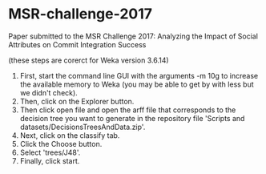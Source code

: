 # MSR-challenge-2017

Paper submitted to the MSR Challenge 2017: Analyzing the Impact of Social Attributes on Commit Integration Success

(these steps are corerct for Weka version 3.6.14)
1. First, start the command line GUI with the arguments -m 10g to increase the  available memory to Weka (you may be able to get by with less but we didn't check). 
2. Then, click on the Explorer button.  
3. Then click open file and open the arff file that corresponds to the decision tree you want to generate in the repository file 'Scripts and datasets/DecisionsTreesAndData.zip'. 
5. Next, click on the classify tab. 
6. Click the Choose button.   
7. Select 'trees/J48'. 
8. Finally, click start.
